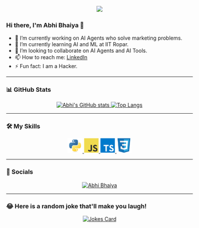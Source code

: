 <p align="center">
  <img src="https://visitor-badge.glitch.me/badge?page=iamabhibhaiya.iamabhibhaiya" />
</p>

### Hi there, I'm Abhi Bhaiya 👋

- 🔭 I’m currently working on AI Agents who solve marketing problems.
- 🌱 I’m currently learning AI and ML at IIT Ropar.
- 👯 I’m looking to collaborate on AI Agents and AI Tools.
- 📫 How to reach me: [LinkedIn](https://www.linkedin.com/in/abhibhaiya/)
- ⚡ Fun fact: I am a Hacker.

---

### 📊 GitHub Stats

<p align="center">
  <a href="https://github.com/anuraghazra/github-readme-stats">
    <img alt="Abhi's GitHub stats" src="https://github-readme-stats.vercel.app/api?username=iamabhibhaiya&show_icons=true&theme=radical" />
  </a>
  <a href="https://github.com/anuraghazra/github-readme-stats">
    <img alt="Top Langs" src="https://github-readme-stats.vercel.app/api/top-langs/?username=iamabhibhaiya&layout=compact&theme=radical" />
  </a>
</p>

---

### 🛠️ My Skills

<p align="center">
  <a href="https://www.python.org" target="_blank">
    <img src="https://raw.githubusercontent.com/devicons/devicon/master/icons/python/python-original.svg" alt="python" width="40" height="40"/>
  </a>
  <a href="https://developer.mozilla.org/en-US/docs/Web/JavaScript" target="_blank">
    <img src="https://raw.githubusercontent.com/devicons/devicon/master/icons/javascript/javascript-original.svg" alt="javascript" width="40" height="40"/>
  </a>
  <a href="https://www.typescriptlang.org/" target="_blank">
    <img src="https://raw.githubusercontent.com/devicons/devicon/master/icons/typescript/typescript-original.svg" alt="typescript" width="40" height="40"/>
  </a>
  <a href="https://www.w3.org/Style/CSS/Overview.en.html" target="_blank">
    <img src="https://raw.githubusercontent.com/devicons/devicon/master/icons/css3/css3-original.svg" alt="css3" width="40" height="40"/>
  </a>
</p>

---

### 🔗 Socials

<p align="center">
<a href="https://www.linkedin.com/in/abhibhaiya/" target="blank"><img align="center" src="https://img.shields.io/badge/linkedin-%230077B5.svg?style=for-the-badge&logo=linkedin&logoColor=white" alt="Abhi Bhaiya" height="30" /></a>
</p>

---

### 😂 Here is a random joke that'll make you laugh!
<p align="center">
  <a href="https://github.com/ABSphreak/readme-jokes">
    <img alt="Jokes Card" src="https://readme-jokes.vercel.app/api" />
  </a>
</p>
